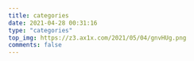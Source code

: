 ```yaml
---
title: categories
date: 2021-04-28 00:31:16
type: "categories"
top_img: https://z3.ax1x.com/2021/05/04/gnvHUg.png
comments: false
---
```

